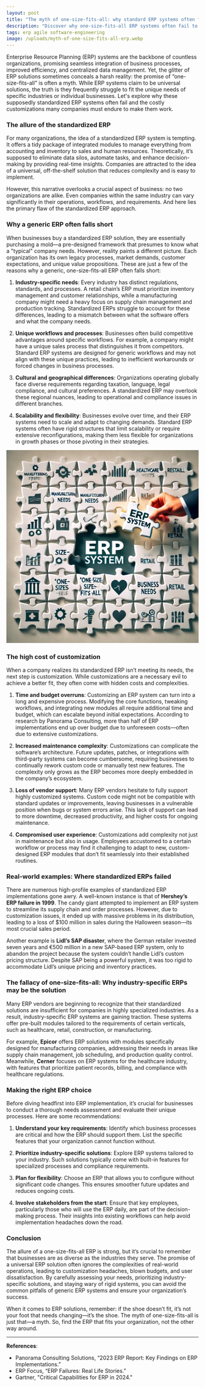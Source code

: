 ```yaml
---
layout: post
title: "The myth of one-size-fits-all: why standard ERP systems often fail"
description: "Discover why one-size-fits-all ERP systems often fail to meet unique business needs, leading to costly customizations and inefficiencies. Learn how to avoid the pitfalls."
tags: erp agile software-engineering
image: /uploads/myth-of-one-size-fits-all-erp.webp
---
```

Enterprise Resource Planning (ERP) systems are the backbone of countless organizations, promising seamless integration of business processes, improved efficiency, and centralized data management. Yet, the glitter of ERP solutions sometimes conceals a harsh reality: the promise of “one-size-fits-all” is often a myth. While ERP systems claim to be universal solutions, the truth is they frequently struggle to fit the unique needs of specific industries or individual businesses. Let's explore why these supposedly standardized ERP systems often fail and the costly customizations many companies must endure to make them work.

### The allure of the standardized ERP

For many organizations, the idea of a standardized ERP system is tempting. It offers a tidy package of integrated modules to manage everything from accounting and inventory to sales and human resources. Theoretically, it’s supposed to eliminate data silos, automate tasks, and enhance decision-making by providing real-time insights. Companies are attracted to the idea of a universal, off-the-shelf solution that reduces complexity and is easy to implement.

However, this narrative overlooks a crucial aspect of business: no two organizations are alike. Even companies within the same industry can vary significantly in their operations, workflows, and requirements. And here lies the primary flaw of the standardized ERP approach.

### Why a generic ERP often falls short

When businesses buy a standardized ERP solution, they are essentially purchasing a mold—a pre-designed framework that presumes to know what a "typical" company needs. However, reality paints a different picture. Each organization has its own legacy processes, market demands, customer expectations, and unique value propositions. These are just a few of the reasons why a generic, one-size-fits-all ERP often falls short:

1. **Industry-specific needs**: Every industry has distinct regulations, standards, and processes. A retail chain’s ERP must prioritize inventory management and customer relationships, while a manufacturing company might need a heavy focus on supply chain management and production tracking. Standardized ERPs struggle to account for these differences, leading to a mismatch between what the software offers and what the company needs.

2. **Unique workflows and processes**: Businesses often build competitive advantages around specific workflows. For example, a company might have a unique sales process that distinguishes it from competitors. Standard ERP systems are designed for generic workflows and may not align with these unique practices, leading to inefficient workarounds or forced changes in business processes.

3. **Cultural and geographical differences**: Organizations operating globally face diverse requirements regarding taxation, language, legal compliance, and cultural preferences. A standardized ERP may overlook these regional nuances, leading to operational and compliance issues in different branches.

4. **Scalability and flexibility**: Businesses evolve over time, and their ERP systems need to scale and adapt to changing demands. Standard ERP systems often have rigid structures that limit scalability or require extensive reconfigurations, making them less flexible for organizations in growth phases or those pivoting in their strategies.

![myth-of-one-size-fits-all-erp](/uploads/myth-of-one-size-fits-all-erp.webp)

### The high cost of customization

When a company realizes its standardized ERP isn’t meeting its needs, the next step is customization. While customizations are a necessary evil to achieve a better fit, they often come with hidden costs and complexities.

1. **Time and budget overruns**: Customizing an ERP system can turn into a long and expensive process. Modifying the core functions, tweaking workflows, and integrating new modules all require additional time and budget, which can escalate beyond initial expectations. According to research by Panorama Consulting, more than half of ERP implementations end up over budget due to unforeseen costs—often due to extensive customizations.

2. **Increased maintenance complexity**: Customizations can complicate the software’s architecture. Future updates, patches, or integrations with third-party systems can become cumbersome, requiring businesses to continually rework custom code or manually test new features. The complexity only grows as the ERP becomes more deeply embedded in the company’s ecosystem.

3. **Loss of vendor support**: Many ERP vendors hesitate to fully support highly customized systems. Custom code might not be compatible with standard updates or improvements, leaving businesses in a vulnerable position when bugs or system errors arise. This lack of support can lead to more downtime, decreased productivity, and higher costs for ongoing maintenance.

4. **Compromised user experience**: Customizations add complexity not just in maintenance but also in usage. Employees accustomed to a certain workflow or process may find it challenging to adapt to new, custom-designed ERP modules that don’t fit seamlessly into their established routines.

### Real-world examples: Where standardized ERPs failed

There are numerous high-profile examples of standardized ERP implementations gone awry. A well-known instance is that of **Hershey’s ERP failure in 1999**. The candy giant attempted to implement an ERP system to streamline its supply chain and order processes. However, due to customization issues, it ended up with massive problems in its distribution, leading to a loss of $100 million in sales during the Halloween season—its most crucial sales period.

Another example is **Lidl’s SAP disaster**, where the German retailer invested seven years and €500 million in a new SAP-based ERP system, only to abandon the project because the system couldn’t handle Lidl’s custom pricing structure. Despite SAP being a powerful system, it was too rigid to accommodate Lidl’s unique pricing and inventory practices.

### The fallacy of one-size-fits-all: Why industry-specific ERPs may be the solution

Many ERP vendors are beginning to recognize that their standardized solutions are insufficient for companies in highly specialized industries. As a result, industry-specific ERP systems are gaining traction. These systems offer pre-built modules tailored to the requirements of certain verticals, such as healthcare, retail, construction, or manufacturing.

For example, **Epicor** offers ERP solutions with modules specifically designed for manufacturing companies, addressing their needs in areas like supply chain management, job scheduling, and production quality control. Meanwhile, **Cerner** focuses on ERP systems for the healthcare industry, with features that prioritize patient records, billing, and compliance with healthcare regulations.

### Making the right ERP choice

Before diving headfirst into ERP implementation, it’s crucial for businesses to conduct a thorough needs assessment and evaluate their unique processes. Here are some recommendations:

1. **Understand your key requirements**: Identify which business processes are critical and how the ERP should support them. List the specific features that your organization cannot function without.

2. **Prioritize industry-specific solutions**: Explore ERP systems tailored to your industry. Such solutions typically come with built-in features for specialized processes and compliance requirements.

3. **Plan for flexibility**: Choose an ERP that allows you to configure without significant code changes. This ensures smoother future updates and reduces ongoing costs.

4. **Involve stakeholders from the start**: Ensure that key employees, particularly those who will use the ERP daily, are part of the decision-making process. Their insights into existing workflows can help avoid implementation headaches down the road.

### Conclusion

The allure of a one-size-fits-all ERP is strong, but it’s crucial to remember that businesses are as diverse as the industries they serve. The promise of a universal ERP solution often ignores the complexities of real-world operations, leading to customization headaches, blown budgets, and user dissatisfaction. By carefully assessing your needs, prioritizing industry-specific solutions, and staying wary of rigid systems, you can avoid the common pitfalls of generic ERP systems and ensure your organization’s success.

When it comes to ERP solutions, remember: if the shoe doesn’t fit, it’s not your foot that needs changing—it’s the shoe. The myth of one-size-fits-all is just that—a myth. So, find the ERP that fits your organization, not the other way around. 

---

**References**:
- Panorama Consulting Solutions, “2023 ERP Report: Key Findings on ERP Implementations.”
- ERP Focus, “ERP Failures: Real Life Stories.”
- Gartner, "Critical Capabilities for ERP in 2024."
